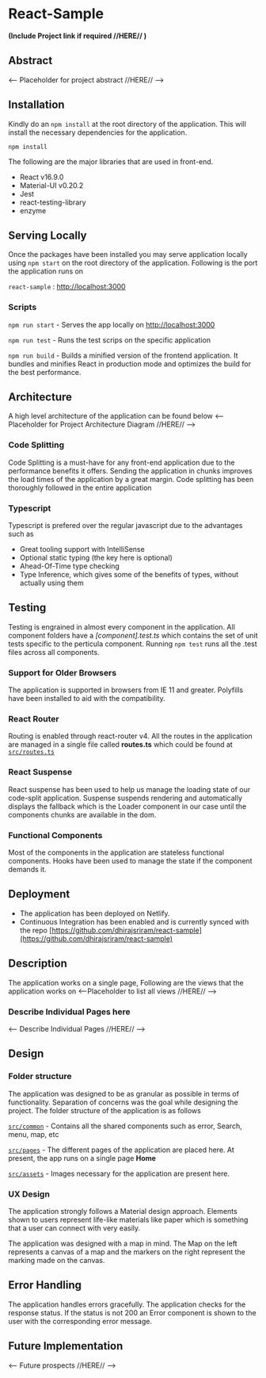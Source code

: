 
# React-Sample

**(Include Project link if required //HERE// )**

## Abstract

<-- Placeholder for project abstract //HERE// -->

## Installation

Kindly do an `npm install` at the root directory of the application. This will install the necessary dependencies for the application. 

```
npm install 
```

The following are the major libraries that are used in front-end.
- React v16.9.0
- Material-UI v0.20.2
- Jest 
- react-testing-library
- enzyme

## Serving Locally

Once the packages have been installed you may serve application locally using `npm start` on the root directory of the application. Following is the port the application runs on

`react-sample` :  [http://localhost:3000](http://localhost:3000)

### Scripts

`npm run start` - Serves the app locally on [http://localhost:3000](http://localhost:3000)

`npm run test` - Runs the test scrips on the specific application

`npm run build` - Builds a minified version of the frontend application. It bundles and minifies React in production mode and optimizes the build for the best performance.

## Architecture

A high level architecture of the application can be found below
<-- Placeholder for Project Architecture Diagram //HERE// -->

### Code Splitting

Code Splitting is a must-have for any front-end application due to the performance benefits it offers. Sending the application in chunks improves the load times of the application by a great margin. Code splitting has been thoroughly followed in the entire application

### Typescript

Typescript is prefered over the regular javascript due to the advantages such as
- Great tooling support with IntelliSense
- Optional static typing (the key here is optional)
- Ahead-Of-Time type checking
- Type Inference, which gives some of the benefits of types, without actually using them

## Testing

Testing is engrained in almost every component in the application. All component folders have a *[component].test.ts* which contains the set of unit tests specific to the perticula component. Running `npm test` runs all the .test files across all components.

### Support for Older Browsers

The application is supported in browsers from IE 11 and greater. Polyfills have been installed to aid with the compatibility.

### React Router

Routing is enabled through react-router v4. All the routes in the application are managed in a single file called **routes.ts** which could be found at [`src/routes.ts`](./src/routes.ts)

### React Suspense

React suspense has been used to help us manage the loading state of our code-split application. Suspense suspends rendering and automatically displays the fallback which is the Loader component in our case until the components chunks are available in the dom.

### Functional Components

Most of the components in the application are stateless functional components. Hooks have been used to manage the state if the component demands it.

## Deployment

- The application has been deployed on Netlify.
- Continuous Integration has been enabled and is currently synced with the repo [https://github.com/dhirajsriram/react-sample](https://github.com/dhirajsriram/react-sample)

## Description

The application works on a single page, Following are the views that the application works on
<--Placeholder to list all views //HERE// -->

### Describe Individual Pages here

<-- Describe Individual Pages //HERE// -->

## Design

### Folder structure

The application was designed to be as granular as possible in terms of functionality. Separation of concerns was the goal while designing the project. The folder structure of the application is as follows

[`src/common`](./src/common) - Contains all the shared components such as error, Search, menu, map, etc

[`src/pages`](./src/pages) - The different pages of the application are placed here. At present, the app runs on a single page **Home**

[`src/assets`](./src/assets) - Images necessary for the application are present here.

### UX Design

The application strongly follows a Material design approach. Elements shown to users represent life-like materials like paper which is something that a user can connect with very easily.

The application was designed with a map in mind. The Map on the left represents a canvas of a map and the markers on the right represent the marking made on the canvas.

## Error Handling

The application handles errors gracefully. The application checks for the response status. If the status is not 200 an Error component is shown to the user with the corresponding error message.

## Future Implementation

<-- Future prospects //HERE// -->

